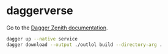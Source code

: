# daggerverse

Go to the [Dagger Zenith documentation](https://docs.dagger.io/zenith).

```sh
dagger up --native service
dagger download --output ./outlol build --directory-arg .
```